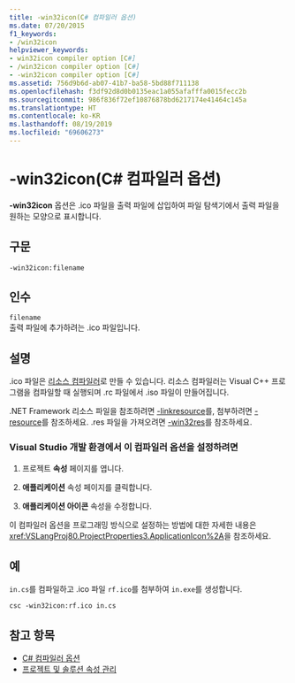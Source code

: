 ```yaml
---
title: -win32icon(C# 컴파일러 옵션)
ms.date: 07/20/2015
f1_keywords:
- /win32icon
helpviewer_keywords:
- win32icon compiler option [C#]
- /win32icon compiler option [C#]
- -win32icon compiler option [C#]
ms.assetid: 756d9b6d-ab07-41b7-ba58-5bd88f711138
ms.openlocfilehash: f3df92d8d0b0135eac1a055afafffa0015fecc2b
ms.sourcegitcommit: 986f836f72ef10876878bd6217174e41464c145a
ms.translationtype: HT
ms.contentlocale: ko-KR
ms.lasthandoff: 08/19/2019
ms.locfileid: "69606273"
---
```

# <a name="-win32icon-c-compiler-options"></a>-win32icon(C# 컴파일러 옵션)
**-win32icon** 옵션은 .ico 파일을 출력 파일에 삽입하여 파일 탐색기에서 출력 파일을 원하는 모양으로 표시합니다.  
  
## <a name="syntax"></a>구문  
  
```console  
-win32icon:filename  
```  
  
## <a name="arguments"></a>인수  
 `filename`  
 출력 파일에 추가하려는 .ico 파일입니다.  
  
## <a name="remarks"></a>설명  
 .ico 파일은 [리소스 컴파일러](/windows/desktop/menurc/resource-compiler)로 만들 수 있습니다. 리소스 컴파일러는 Visual C++ 프로그램을 컴파일할 때 실행되며 .rc 파일에서 .iso 파일이 만들어집니다.  
  
 .NET Framework 리소스 파일을 참조하려면 [-linkresource](./linkresource-compiler-option.md)를, 첨부하려면 [-resource](./resource-compiler-option.md)를 참조하세요. .res 파일을 가져오려면 [-win32res](./win32res-compiler-option.md)를 참조하세요.  
  
### <a name="to-set-this-compiler-option-in-the-visual-studio-development-environment"></a>Visual Studio 개발 환경에서 이 컴파일러 옵션을 설정하려면  
  
1. 프로젝트 **속성** 페이지를 엽니다.  
  
2. **애플리케이션** 속성 페이지를 클릭합니다.  
  
3. **애플리케이션 아이콘** 속성을 수정합니다.  
  
 이 컴파일러 옵션을 프로그래밍 방식으로 설정하는 방법에 대한 자세한 내용은 <xref:VSLangProj80.ProjectProperties3.ApplicationIcon%2A>을 참조하세요.  
  
## <a name="example"></a>예  
 `in.cs`를 컴파일하고 .ico 파일 `rf.ico`를 첨부하여 `in.exe`를 생성합니다.  
  
```console  
csc -win32icon:rf.ico in.cs  
```  
  
## <a name="see-also"></a>참고 항목

- [C# 컴파일러 옵션](./index.md)
- [프로젝트 및 솔루션 속성 관리](/visualstudio/ide/managing-project-and-solution-properties)
